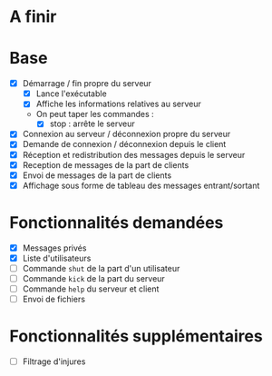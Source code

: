 # A finir

# Base
- [x] Démarrage / fin propre du serveur
    - [x] Lance l'exécutable
    - [x] Affiche les informations relatives au serveur
    - On peut taper les commandes :
        - [x] stop : arrête le serveur
- [x] Connexion au serveur / déconnexion propre du serveur
- [x] Demande de connexion / déconnexion depuis le client
- [x] Réception et redistribution des messages depuis le serveur
- [x] Reception de messages de la part de clients
- [x] Envoi de messages de la part de clients
- [x] Affichage sous forme de tableau des messages entrant/sortant

# Fonctionnalités demandées
- [x] Messages privés
- [x] Liste d'utilisateurs
- [ ] Commande `shut` de la part d'un utilisateur
- [ ] Commande `kick` de la part du serveur
- [ ] Commande `help` du serveur et client
- [ ] Envoi de fichiers

# Fonctionnalités supplémentaires
- [ ] Filtrage d'injures

